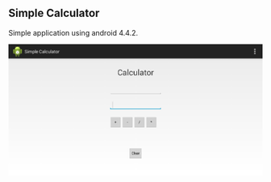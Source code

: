 
Simple Calculator
---------

Simple application using android 4.4.2.

![Screen](https://raw.githubusercontent.com/rafasilverio/simple-calculator/master/simpleCalculator.png)
